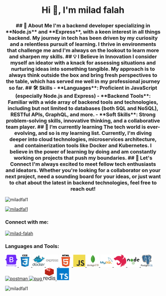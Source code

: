 <h1 align="center">Hi 👋, I'm milad falah</h1>
<h3 align="center">## 🚀 About Me I'm a backend developer specializing in **Node.js** and **Express**, with a keen interest in all things backend. My journey in tech has been driven by my curiosity and a relentless pursuit of learning. I thrive in environments that challenge me and I'm always on the lookout to learn more and sharpen my skills. ## 💡 I Believe in Innovation I consider myself an ideator with a knack for assessing situations and nurturing ideas into something tangible. My approach is to always think outside the box and bring fresh perspectives to the table, which has served me well in my professional journey so far. ## 🛠 Skills - **Languages**: Proficient in JavaScript (especially Node.js and Express) - **Backend Tools**: Familiar with a wide array of backend tools and technologies, including but not limited to databases (both SQL and NoSQL), RESTful APIs, GraphQL, and more. - **Soft Skills**: Strong problem-solving skills, innovative thinking, and a collaborative team player. ## 🌱 I’m currently learning The tech world is ever-evolving, and so is my learning list. Currently, I'm diving deeper into cloud technologies, microservices architecture, and containerization tools like Docker and Kubernetes. I believe in the power of learning by doing and am constantly working on projects that push my boundaries. ## 🤝 Let's Connect I'm always excited to meet fellow tech enthusiasts and ideators. Whether you're looking for a collaborator on your next project, need a sounding board for your ideas, or just want to chat about the latest in backend technologies, feel free to reach out!</h3>

<p align="left"> <img src="https://komarev.com/ghpvc/?username=miladfal1&label=Profile%20views&color=0e75b6&style=flat" alt="miladfal1" /> </p>

<p align="left"> <a href="https://github.com/ryo-ma/github-profile-trophy"><img src="https://github-profile-trophy.vercel.app/?username=miladfal1" alt="miladfal1" /></a> </p>

<h3 align="left">Connect with me:</h3>
<p align="left">
<a href="https://linkedin.com/in/milad-falah" target="blank"><img align="center" src="https://raw.githubusercontent.com/rahuldkjain/github-profile-readme-generator/master/src/images/icons/Social/linked-in-alt.svg" alt="milad-falah" height="30" width="40" /></a>
</p>

<h3 align="left">Languages and Tools:</h3>
<p align="left"> <a href="https://getbootstrap.com" target="_blank" rel="noreferrer"> <img src="https://raw.githubusercontent.com/devicons/devicon/master/icons/bootstrap/bootstrap-plain-wordmark.svg" alt="bootstrap" width="40" height="40"/> </a> <a href="https://www.w3schools.com/css/" target="_blank" rel="noreferrer"> <img src="https://raw.githubusercontent.com/devicons/devicon/master/icons/css3/css3-original-wordmark.svg" alt="css3" width="40" height="40"/> </a> <a href="https://www.docker.com/" target="_blank" rel="noreferrer"> <img src="https://raw.githubusercontent.com/devicons/devicon/master/icons/docker/docker-original-wordmark.svg" alt="docker" width="40" height="40"/> </a> <a href="https://expressjs.com" target="_blank" rel="noreferrer"> <img src="https://raw.githubusercontent.com/devicons/devicon/master/icons/express/express-original-wordmark.svg" alt="express" width="40" height="40"/> </a> <a href="https://www.w3.org/html/" target="_blank" rel="noreferrer"> <img src="https://raw.githubusercontent.com/devicons/devicon/master/icons/html5/html5-original-wordmark.svg" alt="html5" width="40" height="40"/> </a> <a href="https://developer.mozilla.org/en-US/docs/Web/JavaScript" target="_blank" rel="noreferrer"> <img src="https://raw.githubusercontent.com/devicons/devicon/master/icons/javascript/javascript-original.svg" alt="javascript" width="40" height="40"/> </a> <a href="https://www.mongodb.com/" target="_blank" rel="noreferrer"> <img src="https://raw.githubusercontent.com/devicons/devicon/master/icons/mongodb/mongodb-original-wordmark.svg" alt="mongodb" width="40" height="40"/> </a> <a href="https://www.mysql.com/" target="_blank" rel="noreferrer"> <img src="https://raw.githubusercontent.com/devicons/devicon/master/icons/mysql/mysql-original-wordmark.svg" alt="mysql" width="40" height="40"/> </a> <a href="https://nestjs.com/" target="_blank" rel="noreferrer"> <img src="https://raw.githubusercontent.com/devicons/devicon/master/icons/nestjs/nestjs-plain.svg" alt="nestjs" width="40" height="40"/> </a> <a href="https://nodejs.org" target="_blank" rel="noreferrer"> <img src="https://raw.githubusercontent.com/devicons/devicon/master/icons/nodejs/nodejs-original-wordmark.svg" alt="nodejs" width="40" height="40"/> </a> <a href="https://www.postgresql.org" target="_blank" rel="noreferrer"> <img src="https://raw.githubusercontent.com/devicons/devicon/master/icons/postgresql/postgresql-original-wordmark.svg" alt="postgresql" width="40" height="40"/> </a> <a href="https://postman.com" target="_blank" rel="noreferrer"> <img src="https://www.vectorlogo.zone/logos/getpostman/getpostman-icon.svg" alt="postman" width="40" height="40"/> </a> <a href="https://pugjs.org" target="_blank" rel="noreferrer"> <img src="https://cdn.worldvectorlogo.com/logos/pug.svg" alt="pug" width="40" height="40"/> </a> <a href="https://redis.io" target="_blank" rel="noreferrer"> <img src="https://raw.githubusercontent.com/devicons/devicon/master/icons/redis/redis-original-wordmark.svg" alt="redis" width="40" height="40"/> </a> <a href="https://www.typescriptlang.org/" target="_blank" rel="noreferrer"> <img src="https://raw.githubusercontent.com/devicons/devicon/master/icons/typescript/typescript-original.svg" alt="typescript" width="40" height="40"/> </a> </p>

<p><img align="center" src="https://github-readme-stats.vercel.app/api/top-langs?username=miladfal1&show_icons=true&locale=en&layout=compact" alt="miladfal1" /></p>
